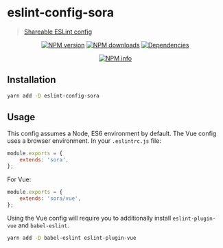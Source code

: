 # eslint-config-sora
>[Shareable ESLint config](http://eslint.org/docs/developer-guide/shareable-configs.html)

<div align="center">
	<p>
		<a href="https://www.npmjs.com/package/eslint-config-sora"><img src="https://img.shields.io/npm/v/eslint-config-sora.svg?maxAge=3600" alt="NPM version" /></a>
		<a href="https://www.npmjs.com/package/eslint-config-sora"><img src="https://img.shields.io/npm/dt/eslint-config-sora.svg?maxAge=3600" alt="NPM downloads" /></a>
		<a href="https://david-dm.org/Danktuary/eslint-config-sora"><img src="https://david-dm.org/Danktuary/eslint-config-sora/status.svg?maxAge=3600" alt="Dependencies" /></a>
	</p>
	<p>
		<a href="https://nodei.co/npm/eslint-config-sora/"><img src="https://nodei.co/npm/eslint-config-sora.png?downloads=true&stars=true" alt="NPM info" /></a>
	</p>
</div>

## Installation

```bash
yarn add -D eslint-config-sora
```

## Usage

This config assumes a Node, ES6 environment by default. The Vue config uses a browser environment. In your `.eslintrc.js` file:

```js
module.exports = {
	extends: 'sora',
};
```

For Vue:

```js
module.exports = {
	extends: 'sora/vue',
};
```

Using the Vue config will require you to additionally install `eslint-plugin-vue` and `babel-eslint`.

```bash
yarn add -D babel-eslint eslint-plugin-vue
```
